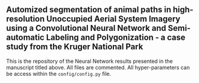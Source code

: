 ## Automized segmentation of animal paths in high‐resolution Unoccupied Aerial System Imagery using a Convolutional Neural Network and Semi‐automatic Labeling and Polygonization ‐ a case study from the Kruger National Park

This is the repository of the Neural Network results presented in the manuscript titled above. All files are commented. All hyper-parameters can be access within the `config/config.py` file.